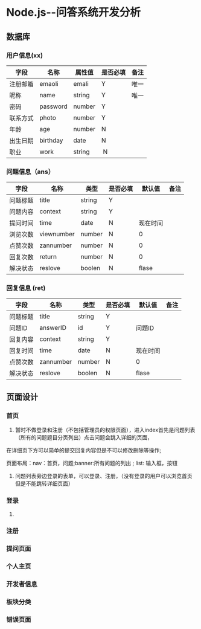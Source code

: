 # Node.js--问答系统开发分析

## 数据库

### 用户信息(xx)

| 字段 | 名称 | 属性值 | 是否必填 | 备注 |
|-----|------|------|------|------|
| 注册邮箱 | emaoli | emali | Y | 唯一 |
| 昵称 | name | string | Y | 唯一 |
| 密码 | password | number | Y | |
| 联系方式 | photo | number | Y | |
| 年龄 | age | number | N | |
| 出生日期 | birthday | date | N | |
| 职业 | work | string |  N | |

### 问题信息（ans）

| 字段 | 名称 | 类型 | 是否必填 | 默认值 | 备注 |
|------|------|------|------|------|------|
| 问题标题 | title | string | Y | | |
| 问题内容 | context | string | Y | | |
| 提问时间 | time | date | N | 现在时间 | |
| 浏览次数 | viewnumber | number | N | 0 | |
| 点赞次数 | zannumber | number | N | 0 | |
| 回复次数 | return | number | N | 0 | |
| 解决状态 | reslove | boolen | N | flase | |

### 回复信息 (ret)

| 字段 | 名称 | 类型 | 是否必填 | 默认值 | 备注 |
|------|------|------|------|------|------|
| 问题标题 | title | string | Y | | |
| 问题ID | answerID | id | Y | 问题ID | |
| 回复内容 | context | string | Y | | |
| 回复时间 | time | date | N | 现在时间 | |
| 点赞次数 | zannumber | number | N | 0 | |
| 解决状态 | reslove | boolen | N | flase | |

## 页面设计

### 首页 

1. 暂时不做登录和注册（不包括管理员的权限页面），进入index首先是问题列表（所有的问题题目分页列出）点击问题会跳入详细的页面，

  在详细页下方可以简单的提交回复内容但是不可以修改删除等操作;
  
 页面布局：nav：首页，问题;banner:所有问题的列出 ; list: 输入框，按钮
 
 1. 问题列表旁边登录的表单，可以登录、注册，（没有登录的用户可以浏览首页但是不能跳转详细页面）

### 登录

1.

### 注册 
### 提问页面
### 个人主页

### 开发者信息
### 板块分类 
### 错误页面


